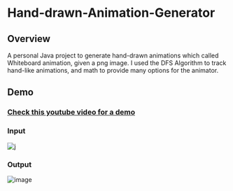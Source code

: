 # Hand-drawn-Animation-Generator
## Overview
A personal Java project to generate hand-drawn animations which called Whiteboard animation, given a png image. I used the DFS Algorithm to track hand-like animations, and math to provide many options for the animator.
## Demo
### [Check this youtube video for a demo](https://youtu.be/bK2eDbYNHnY?t=34)


### Input

![j](https://user-images.githubusercontent.com/12022095/194774386-63986bdf-18c0-424e-af5a-51263f8ce58d.jpg)


### Output
![image](https://user-images.githubusercontent.com/12022095/194774088-dccd37fb-f220-4afc-a5e8-440a4d47bf41.png)


